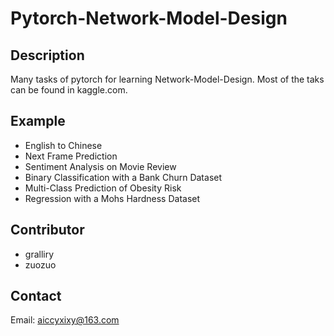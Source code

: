 # Pytorch-Network-Model-Design

## Description

Many tasks of pytorch for learning Network-Model-Design.
Most of the taks can be found in kaggle.com.

## Example

* English to Chinese
* Next Frame Prediction
* Sentiment Analysis on Movie Review
* Binary Classification with a Bank Churn Dataset
* Multi-Class Prediction of Obesity Risk
* Regression with a Mohs Hardness Dataset

## Contributor

* gralliry
* zuozuo

## Contact

Email: aiccyxixy@163.com
